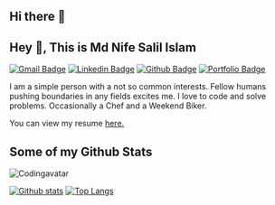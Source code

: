 ## Hi there 👋

<!--
**Coding-avatar/Coding-avatar** is a ✨ _special_ ✨ repository because its `README.md` (this file) appears on your GitHub profile.

Here are some ideas to get you started:

- 🔭 I’m currently working on ...
- 🌱 I’m currently learning ...
- 👯 I’m looking to collaborate on ...
- 🤔 I’m looking for help with ...
- 💬 Ask me about ...
- 📫 How to reach me: ...
- 😄 Pronouns: ...
- ⚡ Fun fact: ...
-->
## Hey 👋, This is Md Nife Salil Islam
[![Gmail Badge](https://img.shields.io/badge/-nifesalilislam@gmail.com-c14438?style=flat&logo=Gmail&logoColor=white&link=mailto:nifesalilislam@gmail.com)](mailto:nifesalilislam@gmail.com) 
[![Linkedin Badge](https://img.shields.io/badge/-https://www.linkedin.com/in/mdnife-salil-islam-53384b125/-0072b1?style=flat&logo=Linkedin&logoColor=white&link=https://www.linkedin.com/in/https://www.linkedin.com/in/mdnife-salil-islam-53384b125//)](https://www.linkedin.com/in/https://www.linkedin.com/in/mdnife-salil-islam-53384b125//) [![Github Badge](https://img.shields.io/badge/-Codingavatar-grey?style=flat&logo=github&logoColor=white&link=https://github.com/Codingavatar/)](https://www.github.com/Codingavatar/) [![Portfolio Badge](https://img.shields.io/badge/portfolio-web-blue?style=flat&link=https://github.com/Coding-avatar/)](https://github.com/Coding-avatar/) <p align='left'>I am a simple person with a not so common interests. Fellow humans pushing boundaries in any fields excites me. 
I love to code and solve problems. 
Occasionally a Chef and a Weekend Biker.</p><p align='left'> You can view my resume <a href='https://drive.google.com/file/d/1AagBi5cxbynaq6ENvl7V9aMC5HzHPIJW/view?usp=share_link ' target=_blank><u>here</u>.</a></p>
## Some of my Github Stats
<p align=left> <img src=https://komarev.com/ghpvc/?username=Codingavatar alt=Codingavatar /> </p>

[![Github stats](https://github-readme-stats.vercel.app/api?username=Codingavatar&show_icons=true&include_all_commits=true)](https://github.com/Codingavatar/github-readme-stats)
[![Top Langs](https://github-readme-stats.vercel.app/api/top-langs/?username=Codingavatar&layout=compact)](https://github.com/Codingavatar/github-readme-stats)

